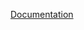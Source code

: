 [Documentation](https://docs.google.com/document/d/1ryW9cPNx1OlQn2qwcRkQdjRKTr2Y9SbFiw0VBq2WYZY/edit#)